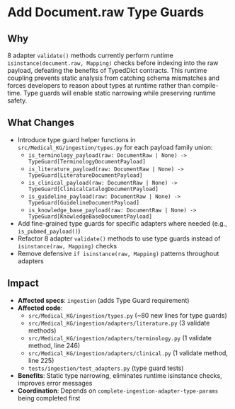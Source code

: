 # Add Document.raw Type Guards

## Why

8 adapter `validate()` methods currently perform runtime `isinstance(document.raw, Mapping)` checks before indexing into the raw payload, defeating the benefits of TypedDict contracts. This runtime coupling prevents static analysis from catching schema mismatches and forces developers to reason about types at runtime rather than compile-time. Type guards will enable static narrowing while preserving runtime safety.

## What Changes

- Introduce type guard helper functions in `src/Medical_KG/ingestion/types.py` for each payload family union:
  - `is_terminology_payload(raw: DocumentRaw | None) -> TypeGuard[TerminologyDocumentPayload]`
  - `is_literature_payload(raw: DocumentRaw | None) -> TypeGuard[LiteratureDocumentPayload]`
  - `is_clinical_payload(raw: DocumentRaw | None) -> TypeGuard[ClinicalCatalogDocumentPayload]`
  - `is_guideline_payload(raw: DocumentRaw | None) -> TypeGuard[GuidelineDocumentPayload]`
  - `is_knowledge_base_payload(raw: DocumentRaw | None) -> TypeGuard[KnowledgeBaseDocumentPayload]`
- Add fine-grained type guards for specific adapters where needed (e.g., `is_pubmed_payload()`)
- Refactor 8 adapter `validate()` methods to use type guards instead of `isinstance(raw, Mapping)` checks
- Remove defensive `if isinstance(raw, Mapping)` patterns throughout adapters

## Impact

- **Affected specs**: `ingestion` (adds Type Guard requirement)
- **Affected code**:
  - `src/Medical_KG/ingestion/types.py` (~80 new lines for type guards)
  - `src/Medical_KG/ingestion/adapters/literature.py` (3 validate methods)
  - `src/Medical_KG/ingestion/adapters/terminology.py` (1 validate method, line 246)
  - `src/Medical_KG/ingestion/adapters/clinical.py` (1 validate method, line 225)
  - `tests/ingestion/test_adapters.py` (type guard tests)
- **Benefits**: Static type narrowing, eliminates runtime isinstance checks, improves error messages
- **Coordination**: Depends on `complete-ingestion-adapter-type-params` being completed first

